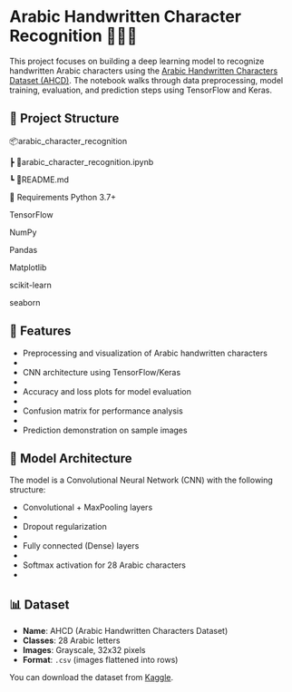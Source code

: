 # Arabic Handwritten Character Recognition 📝🇸🇦
This project focuses on building a deep learning model to recognize handwritten Arabic characters using the [Arabic Handwritten Characters Dataset (AHCD)](https://www.kaggle.com/datasets/mloey1/ahcd1). The notebook walks through data preprocessing, model training, evaluation, and prediction steps using TensorFlow and Keras.

## 📁 Project Structure
📦arabic_character_recognition

┣ 📜arabic_character_recognition.ipynb

┗ 📜README.md

🧾 Requirements
Python 3.7+

TensorFlow

NumPy

Pandas

Matplotlib

scikit-learn

seaborn

## 🚀 Features
- Preprocessing and visualization of Arabic handwritten characters
- 
- CNN architecture using TensorFlow/Keras
- 
- Accuracy and loss plots for model evaluation
- 
- Confusion matrix for performance analysis
- 
- Prediction demonstration on sample images

## 🧠 Model Architecture
The model is a Convolutional Neural Network (CNN) with the following structure:

- Convolutional + MaxPooling layers
- 
- Dropout regularization
- 
- Fully connected (Dense) layers
- 
- Softmax activation for 28 Arabic characters
- 

## 📊 Dataset
- **Name**: AHCD (Arabic Handwritten Characters Dataset)
- **Classes**: 28 Arabic letters
- **Images**: Grayscale, 32x32 pixels
- **Format**: `.csv` (images flattened into rows)

You can download the dataset from [Kaggle](https://www.kaggle.com/datasets/mloey1/ahcd1).
